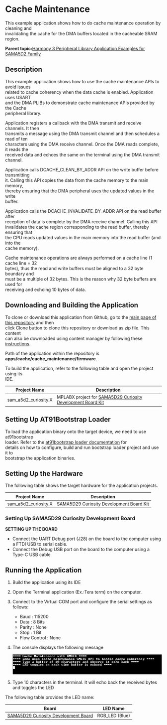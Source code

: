 # Cache Maintenance

This example application shows how to do cache maintenance operation by cleaning and<br /> invalidating the cache for the DMA buffers located in the cacheable SRAM region.

**Parent topic:**[Harmony 3 Peripheral Library Application Examples for SAMA5D2 Family](GUID-3730E5D6-911C-4BCA-9955-26D7EB66B585.md)

## Description

This example application shows how to use the cache maintenance APIs to avoid issues<br /> related to cache coherency when the data cache is enabled. Application uses USART<br /> and the DMA PLIBs to demonstrate cache maintenance APIs provided by the Cache<br /> peripheral library.

Application registers a callback with the DMA transmit and receive channels. It then<br /> transmits a message using the DMA transmit channel and then schedules a read of ten<br /> characters using the DMA receive channel. Once the DMA reads complete, it reads the<br /> received data and echoes the same on the terminal using the DMA transmit<br /> channel.

Application calls DCACHE\_CLEAN\_BY\_ADDR API on the write buffer before transmitting<br /> it. Calling this API copies the data from the cache memory to the main memory,<br /> thereby ensuring that the DMA peripheral uses the updated values in the write<br /> buffer.

Application calls the DCACHE\_INVALIDATE\_BY\_ADDR API on the read buffer after<br /> reception of data is complete by the DMA receive channel. Calling this API<br /> invalidates the cache region corresponding to the read buffer, thereby ensuring that<br /> the CPU reads updated values in the main memory into the read buffer \(and into the<br /> cache memory\).

Cache maintenance operations are always performed on a cache line \(1 cache line = 32<br /> bytes\), thus the read and write buffers must be aligned to a 32 byte boundary and<br /> must be a multiple of 32 bytes. This is the reason why 32 byte buffers are used for<br /> receiving and echoing 10 bytes of data.

## Downloading and Building the Application

To clone or download this application from Github, go to the [main page of this repository](https://github.com/Microchip-MPLAB-Harmony/csp_apps_sam_a5d2) and then<br /> click Clone button to clone this repository or download as zip file. This content<br /> can also be downloaded using content manager by following these [instructions](https://github.com/Microchip-MPLAB-Harmony/contentmanager/wiki).

Path of the application within the repository is<br /> **apps/cache/cache\_maintenance/firmware**.

To build the application, refer to the following table and open the project using its<br /> IDE.

|Project Name|Description|
|------------|-----------|
|sam\_a5d2\_curiosity.X|MPLABX project for [SAMA5D29 Curiosity Development Board Kit](https://www.microchip.com/en-us/development-tool/EV07R15A)|

## Setting Up AT91Bootstrap Loader

To load the application binary onto the target device, we need to use at91bootstrap<br /> loader. Refer to the [at91bootstrap loader documentation](GUID-DA6B998E-C5DD-4566-BB08-7DC124553FBF.md) for<br /> details on how to configure, build and run bootstrap loader project and use it to<br /> bootstrap the application binaries.

## Setting Up the Hardware

The following table shows the target hardware for the application projects.

|Project Name|Description|
|------------|-----------|
|sam\_a5d2\_curiosity.X|[SAMA5D29 Curiosity Development Board Kit](https://www.microchip.com/en-us/development-tool/EV07R15A)|

### Setting Up SAMA5D29 Curiosity Development Board

**SETTING UP THE BOARD**

-   Connect the UART Debug port \(J28\) on the board to the computer using a FTDI USB to serial cable.
-   Connect the Debug USB port on the board to the computer using a Type-C USB cable

## Running the Application

1.  Build the application using its IDE
2.  Open the Terminal application \(Ex.:Tera term\) on the computer.
3.  Connect to the Virtual COM port and configure the serial settings as follows:
    -   Baud : 115200
    -   Data : 8 Bits
    -   Parity : None
    -   Stop : 1 Bit
    -   Flow Control : None
4.  The console displays the following message

    ![](GUID-4757B177-844A-4371-BAD2-E607E742AAAC-low.png)

5.  Type 10 characters in the terminal. It will echo back the received bytes and toggles the LED

The following table provides the LED name:

|Board|LED Name|
|-----|--------|
|[SAMA5D29 Curiosity Development Board](https://www.microchip.com/en-us/development-tool/EV07R15A)|RGB\_LED \(Blue\)|

